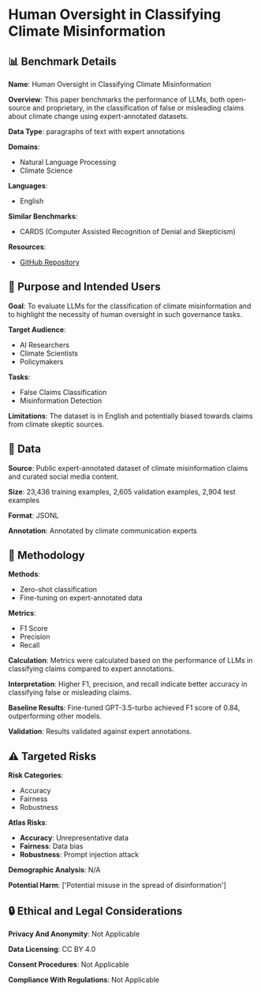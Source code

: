 # Human Oversight in Classifying Climate Misinformation

## 📊 Benchmark Details

**Name**: Human Oversight in Classifying Climate Misinformation

**Overview**: This paper benchmarks the performance of LLMs, both open-source and proprietary, in the classification of false or misleading claims about climate change using expert-annotated datasets.

**Data Type**: paragraphs of text with expert annotations

**Domains**:
- Natural Language Processing
- Climate Science

**Languages**:
- English

**Similar Benchmarks**:
- CARDS (Computer Assisted Recognition of Denial and Skepticism)

**Resources**:
- [GitHub Repository](https://github.com/nwccpp/climatechange)

## 🎯 Purpose and Intended Users

**Goal**: To evaluate LLMs for the classification of climate misinformation and to highlight the necessity of human oversight in such governance tasks.

**Target Audience**:
- AI Researchers
- Climate Scientists
- Policymakers

**Tasks**:
- False Claims Classification
- Misinformation Detection

**Limitations**: The dataset is in English and potentially biased towards claims from climate skeptic sources.

## 💾 Data

**Source**: Public expert-annotated dataset of climate misinformation claims and curated social media content.

**Size**: 23,436 training examples, 2,605 validation examples, 2,904 test examples

**Format**: JSONL

**Annotation**: Annotated by climate communication experts

## 🔬 Methodology

**Methods**:
- Zero-shot classification
- Fine-tuning on expert-annotated data

**Metrics**:
- F1 Score
- Precision
- Recall

**Calculation**: Metrics were calculated based on the performance of LLMs in classifying claims compared to expert annotations.

**Interpretation**: Higher F1, precision, and recall indicate better accuracy in classifying false or misleading claims.

**Baseline Results**: Fine-tuned GPT-3.5-turbo achieved F1 score of 0.84, outperforming other models.

**Validation**: Results validated against expert annotations.

## ⚠️ Targeted Risks

**Risk Categories**:
- Accuracy
- Fairness
- Robustness

**Atlas Risks**:
- **Accuracy**: Unrepresentative data
- **Fairness**: Data bias
- **Robustness**: Prompt injection attack

**Demographic Analysis**: N/A

**Potential Harm**: ['Potential misuse in the spread of disinformation']

## 🔒 Ethical and Legal Considerations

**Privacy And Anonymity**: Not Applicable

**Data Licensing**: CC BY 4.0

**Consent Procedures**: Not Applicable

**Compliance With Regulations**: Not Applicable
